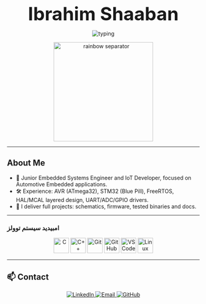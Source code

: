 <!-- Profile header -->
<div align="center">

  <!-- اسمك كبير وثابت -->
  <h1 style="font-size:48px; margin: 6px 0;">Ibrahim Shaaban</h1>

  <!-- animated typing (يعمل من خدمة جاهزة) -->
  <p>
    <img alt="typing" src="https://readme-typing-svg.demolab.com?font=Fira+Code&size=28&pause=1200&color=00F7FF&center=true&vCenter=true&width=1000&lines=Junior+Embedded+Systems+Engineer+And+IoT+Developer;Automotive+Engineer" />
  </p>

  <!-- فاصل ملون متحرك: استخدم الملف اللي حطيناه assets/rainbow-sep.svg -->
  <p>
    <img src="assets/rainbow-sep.svg" width="260" alt="rainbow separator" />
  </p>

</div>

---

## About Me
- 🔧 Junior Embedded Systems Engineer and IoT Developer, focused on Automotive Embedded applications.  
- 🛠️ Experience: AVR (ATmega32), STM32 (Blue Pill), FreeRTOS, HAL/MCAL layered design, UART/ADC/GPIO drivers.  
- 🎯 I deliver full projects: schematics, firmware, tested binaries and docs.

---

### امبيديد سيستم توولز
<p align="center">
  <img src="https://cdn.jsdelivr.net/gh/devicons/devicon/icons/c/c-original.svg" width="40" height="40" alt="C"/>
  <img src="https://cdn.jsdelivr.net/gh/devicons/devicon/icons/cplusplus/cplusplus-original.svg" width="40" height="40" alt="C++"/>
  <img src="https://cdn.jsdelivr.net/gh/devicons/devicon/icons/git/git-original.svg" width="40" height="40" alt="Git"/>
  <img src="https://cdn.jsdelivr.net/gh/devicons/devicon/icons/github/github-original.svg" width="40" height="40" alt="GitHub"/>
  <img src="https://cdn.jsdelivr.net/gh/devicons/devicon/icons/vscode/vscode-original.svg" width="40" height="40" alt="VSCode"/>
  <img src="https://cdn.jsdelivr.net/gh/devicons/devicon/icons/linux/linux-original.svg" width="40" height="40" alt="Linux"/>
</p>

---

## 📫 Contact
<p align="center">
  <a href="https://www.linkedin.com/in/yourlinkedin" target="_blank">
    <img src="https://img.shields.io/badge/LinkedIn-0077B5?style=for-the-badge&logo=linkedin&logoColor=white" alt="LinkedIn"/>
  </a>
  <a href="mailto:your.email@example.com">
    <img src="https://img.shields.io/badge/Email-D14836?style=for-the-badge&logo=gmail&logoColor=white" alt="Email"/>
  </a>
  <a href="https://github.com/yourusername" target="_blank">
    <img src="https://img.shields.io/badge/GitHub-100000?style=for-the-badge&logo=github&logoColor=white" alt="GitHub"/>
  </a>
</p>
